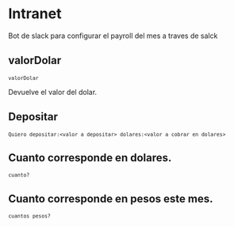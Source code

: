 # Intranet
Bot de slack para configurar el payroll del mes a traves de salck

## valorDolar
<code>``valorDolar``</code>

Devuelve el valor del dolar.


## Depositar

<code>``Quiero depositar:<valor a depositar> dolares:<valor a cobrar en dolares>``</code>


## Cuanto corresponde en dolares.

<code>``cuanto?``</code>


## Cuanto corresponde en pesos este mes.

<code>``cuantos pesos?``</code>
